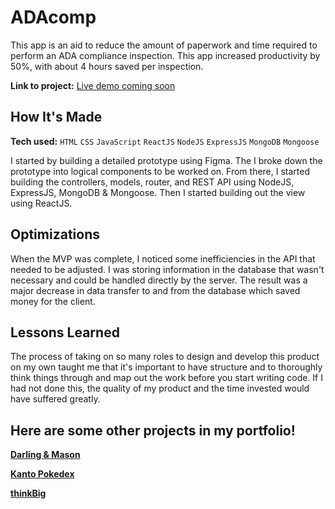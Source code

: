 # ADAcomp
This app is an aid to reduce the amount of paperwork and time required to perform an ADA compliance inspection. This app increased productivity by 50%, with about 4 hours saved per inspection.

**Link to project:** [Live demo coming soon](https://github.com/GarlandKey/ADAcomp)

## How It's Made

**Tech used:** `HTML` `CSS` `JavaScript` `ReactJS` `NodeJS` `ExpressJS` `MongoDB` `Mongoose`

I started by building a detailed prototype using Figma. The I broke down the prototype into logical components to be worked on. From there, I started building the controllers, models, router, and REST API using NodeJS, ExpressJS, MongoDB & Mongoose. Then I started building out the view using ReactJS.

## Optimizations

When the MVP was complete, I noticed some inefficiencies in the API that needed to be adjusted. I was storing information in the database that wasn't necessary and could be handled directly by the server. The result was a major decrease in data transfer to and from the database which saved money for the client.

## Lessons Learned

The process of taking on so many roles to design and develop this product on my own taught me that it's important to have structure and to thoroughly think things through and map out the work before you start writing code. If I had not done this, the quality of my product and the time invested would have suffered greatly.

## Here are some other projects in my portfolio!

**[Darling & Mason](https://github.com/GarlandKey/client-site-darling-and-mason)**

**[Kanto Pokedex](https://github.com/GarlandKey/kanto-pokedex)** 

**[thinkBig](https://github.com/100Devs-ADHD/thinkBig)**
